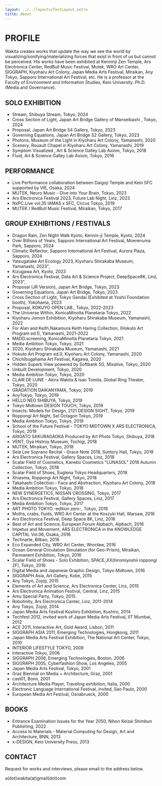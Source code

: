 ```yaml
---
layout: ../../layouts/TextLayout.astro
title: About
---
```


# PROFILE

Wakita creates works that update the way we see the world by visualizing/sonifying/materializing forces that exist in front of us but cannot be perceived. His works have been exhibited at Kenninji Zen Temple, Ars Electronica Center, RedBull Music Festival, Mutek, WRO Art Center, SIGGRAPH, Kiyoharu Art Colony, Japan Media Arts Festival, Miraikan, Any Tokyo, Sapporo International Art Festival, etc. He is a professor at the Faculty of Environment and Information Studies, Keio University. Ph.D.(Media and Governance).

## SOLO EXHIBITION

- Stream, Shibuya Stream, Tokyo, 2024
- Cross Section of Light, Japan Art Bridge Gallery of Manseibashi , Tokyo, 2024
- Proposal, Japan Art Bridge S4 Gallery, Tokyo, 2023
- Governing Equations, Japan Art Bridge S2 Gallery, Tokyo, 2023
- Photons, Museum of the Light in Kiyoharu Art Colony, Yamanashi, 2020
- Scenery, Rouault Chapel in Kiyoharu Art Colony, Yamanashi, 2019
- Symptom Visualized , Art & Science Galley Lab Axiom, Tokyo, 2018
- Fluid, Art & Science Galley Lab Axiom, Tokyo, 2016

## PERFORMANCE

- Live Performance collaboration between Daigoji Temple and Keio SFC supported by VIE, Osaka, 2024
- MUTEK, Neuro Music - Dive into Your Brain, Tokyo, 2023
- Ars Electronica Festival 2023, Future Lab Night, Linz, 2023
- NxPC.Live vol.35 IAMAS x SFC, Circus Tokyo, 2019
- MUTEK / RedBull Music Festival, Miraikan, Tokyo, 2017

## GROUP EXHIBITIONS / FESTIVALS

- Dragon Rain, Zen Night Walk Kyoto, Kennin-ji Temple, Kyoto, 2024
- Over Billions of Years, Sapporo International Art Festival, Moerenuma Park, Sapporo, 2024
- Climatic Reflector, Sapporo International Art Festival, Aurora Plaza, Sapporo, 2024
- Yatsugatake Art Ecology 2023, Kiyoharu Shirakaba Museum, Yamanashi, 2023",
- Kizugawa Art, Kyoto, 2023
- Ars Electronica Festival, Data Art & Science Project, DeepSpace8K, Linz, 2023",
- Proposal (JR Version), Japan Art Bridge, Tokyo, 2023
- Governing Equations, Japan Art Bridge, Tokyo, 2023
- Cross Section of Light, Tokyo Gendai (Exhibited at Yoshii Foundation booth), Yokohama, 2023
- Proposal, KOKUYO OPEN LAB., Tokyo, 2022-2023
- The Universe Within, KonicaMinolta Planetaria Tokyo, 2022
- Kiyoharu Jomon Exhibition, Kiyoharu Shirakaba Museum, Yamanashi, 2022
- For Alan and Keith,Nakamura Keith Haring Collection, (Hokuto Art Program ed.1), Yamanashi, 2021-2022
- MADD.screening, KonicaMinolta Planetaria Tokyo, 2021
- Media Ambition Tokyo, Tokyo, 2021
- 2020, Kiyoharu Shirakaba Museum, Yamanashi, 2021
- Hokuto Art Program ed.0, Kiyoharu Art Colony, Yamanashi, 2020
- Chichibugahama Art Festival, Kagawa, 2020
- Hidden Superb View powered by Softbank 5G, Mixalive, Tokyo, 2020
- Unbuilt Development, Tokyo, 2020
- Media Ambition Tokyo, Tokyo, 2020
- CLAIR DE LUNE - Akira Wakita & Isao Tomita, Global Ring Theater, Tokyo, 2020
- GRADATION DAIKANYAMA, Tokyo, 2019
- AnyTokyo, Tokyo, 2019
- HELLO NEO SHIBUYA, Tokyo, 2019
- Tokyo Midtown DESIGN TOUCH, Tokyo, 2019
- Insects: Models for Design, 2121 DESIGN SIGHT, Tokyo, 2019
- Roppongi Art Night, Sel Octagon Tokyo, 2019
- Media Ambition Tokyo, Tokyo, 2019
- School of the Future Festival - TOKYO MIDTOWN X ARS ELECTRONICA, Tokyo, 2019
- ARIGATO SAKURAGAOKA Produced by Art Photo Tokyo, Shibuya, 2018
- VENT, Oya Histroy Museum, Tochigi, 2018
- MUTEK, Miraikan, Tokyo, 2018
- Seia Lee Soprano Recital - Grace Note 2018, Suntory Hall, Tokyo, 2018
- Ars Electronica Festival, Gallery Spaces, Linz, 2018
- Scalar Field of Cosmetics, Kanebo Cosmetics "LUNASOL" 2018 Autumn Collection, Tokyo, 2018
- Scalar Field of Shoes, Euglena Tokyo Headquarters, 2018
- Xhiasma, Roppongi Art Night, Tokyo, 2018
- Takahashi Collection - Face and Abstraction, Kiyoharu Art Colony, 2018
- Media Ambition Tokyo, Tokyo, 2018
- NEW SYNERGETICS, NISSAN CROSSING, Tokyo, 2017
- Ars Electronica Festival, Gallery Spaces, Linz, 2017
- Media Ambition Tokyo, Tokyo, 2017
- ART PHOTO TOKYO -edition zero-, Tokyo, 2016
- Moths, crabs, fluids, WRO Art Center at the Koszyki Hall, Warsaw, 2016
- Ars Electronica Festival, Deep Space 8K, Linz, 2016
- Best of Art and Science, European Forum Alpbach, Alpbach, 2016
- Impetus and Movement, ARS ELECTRONICA in the KNOWLEDGE CAPITAL Vol.06, Osaka, 2016
- Technarte, Bilbao, 2016
- Eco Expanded City, WRO Art Center, Wrocław, 2016
- Ocean General Circulation Simulation (for Geo-Prism), Miraikan, Parmanent Exhibition, Tokyo, 2016
- Scalar Field of Shoes - Solo Exhibition, SPACE_XX(hiromiyoshii roppongi 2F), Tokyo, 2016
- Digital Media and Japanese Graphic Design, Tokyo Midtown, 2016
- SIGGRAPH Asia, Art Gallery, Kobe, 2015
- Any Tokyo, Zojoji, 2015
- Elements of Art and Science, Ars Electronica Center, Linz, 2015
- Ars Electronica Animation Festival, Central, Linz, 2015
- Amu Special Party, Tokyo, 2015
- Robotinity, Ars Electronica Center, Linz, 2011-2014
- Any Tokyo, Zojoji, 2014
- Japan Media Arts Festival Kushiro Exhibition, Kushiro, 2014
- Techfest 2012, invited work of Japan Media Arts Festival, IIT Mumbai, 2012
- ACE 2011, Interactive Art, Gold Award, Lisbon, 2011
- SIGGRAPH ASIA 2011, Emerging Technologies, Hongkong, 2011
- Japan Media Arts Festival Exhibition, The National Art Center, Tokyo, 2010
- INTERIOR LIFESTYLE TOKYO, 2009
- Interactive Tokyo, 2006
- SIGGRAPH 2006, Emerging Technologies, Boston, 2006
- SIGGRAPH 2005, Cyberfashion Show, Los Angeles, 2005
- Japan Media Arts Festival, Tokyo, 2001
- Graz Biennial on Media + Architecture, Graz, 2001
- cast01, Bonn, 2001
- Architecture Media Player, Traveling exhibition, Italia, 2000
- Electronic Language International Festival, invited, Sao Paulo, 2000
- European Media Art Festival, Osnabrueck, 2000

## BOOKS

- Entrance Examination Issues for the Year 2050, Nihon Keizai Shimbun Publishing, 2022
- Access to Materials - Material Computing for Design, Art and Architecture, BNN, 2013
- x-DESIGN, Keio University Press, 2013

## CONTACT

Request for works and interviews, please email to the address below.

a(dot)wakita(at)gmail(dot)com
